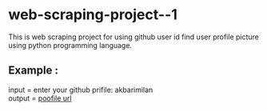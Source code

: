 # web-scraping-project--1
 
This is web scraping project for using github user id find user profile picture using python programming language.


## Example :
input =  enter your github prifile: akbarimilan <br />
output = [poofile url](https://avatars.githubusercontent.com/u/107106177?v=4)
